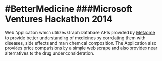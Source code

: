 #BetterMedicine
###Microsoft Ventures Hackathon 2014
==============

Web Application which utilizes Graph Database APIs provided by [Metaome](http://www.metaome.com/) to provide better understanding of medicines by correlating them with diseases, side effects and main chemical composition.
The Application also provides price comparisions by a simple web scrape and also provides near alternatives to the drug under consideration.

